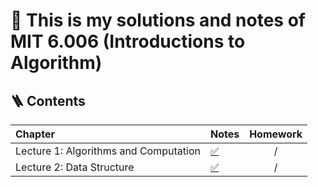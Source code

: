# 🚀 This is my solutions and notes of MIT 6.006 (Introductions to Algorithm)

## 🪜 Contents

| Chapter                               | Notes                                           | Homework |
| :------------------------------------ | :---------------------------------------------- | :------: |
| Lecture 1: Algorithms and Computation | [✅](./lecture-1-introduction-to-algorithms.py) |    /     |
| Lecture 2: Data Structure             | [✅](./lecture-2-data-structures.py)            |    /     |
